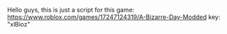 Hello guys, this is just a script for this game: https://www.roblox.com/games/17247124319/A-Bizarre-Day-Modded
key: "xlBioz"
